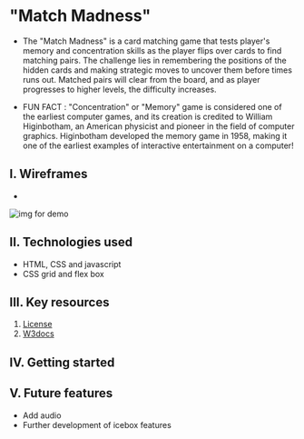 # "Match Madness" 
- The "Match Madness" is a card matching game that tests player's memory and concentration skills as the player flips over cards to find matching pairs. The challenge lies in remembering the positions of the hidden cards and making strategic moves to uncover them before times runs out. Matched pairs will clear from the board, and as player progresses to higher levels, the difficulty increases. 

- FUN FACT : "Concentration" or "Memory" game is considered one of the earliest computer games, and its creation is credited to William Higinbotham, an American physicist and pioneer in the field of computer graphics. Higinbotham developed the memory game in 1958, making it one of the earliest examples of interactive entertainment on a computer!

## I. Wireframes
<!-- Screenshot(s): Images of your actual game. -->
- 

![img for demo](../assets/wireframe.png)


## II. Technologies used 
<!-- List of the technologies used, e.g., JavaScript, HTML, CSS... -->

- HTML, CSS and javascript
- CSS grid and flex box

## III. Key resources 
<!-- resouce links -->

1. [License](./LICENSE.md)
2. [W3docs](https://www.w3docs.com/snippets/javascript/how-to-randomize-shuffle-a-javascript-array.html)

## IV. Getting started
<!-- In this section include the link to your deployed game and any instructions you deem important. -->

## V. Future features
<!-- Planned future enhancements (icebox items) -->
- Add audio
- Further development of icebox features



